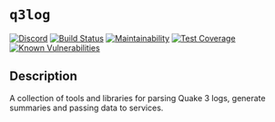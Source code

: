# `q3log`

[![Discord](https://img.shields.io/discord/525860084702642187)](https://discord.com/invite/QgEuqhc)
[![Build Status](https://travis-ci.org/ra3se/q3log.svg?branch=master)](https://travis-ci.org/ra3se/q3log)
[![Maintainability](https://api.codeclimate.com/v1/badges/47827704feecce681ba2/maintainability)](https://codeclimate.com/repos/5ecb6b5ef97dc2018c002ffd/maintainability)
[![Test Coverage](https://api.codeclimate.com/v1/badges/47827704feecce681ba2/test_coverage)](https://codeclimate.com/repos/5ecb6b5ef97dc2018c002ffd/test_coverage)
[![Known Vulnerabilities](https://snyk.io/test/github/ra3se/q3log/badge.svg)](https://snyk.io/test/github/ra3se/q3log)

## Description

A collection of tools and libraries for parsing Quake 3 logs,
generate summaries and passing data to services.
